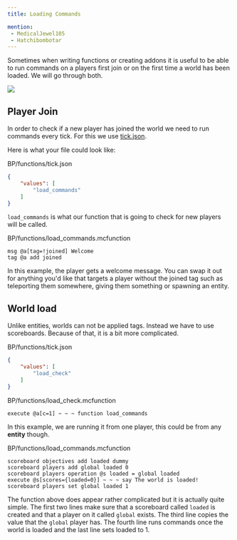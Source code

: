 ```yaml
---
title: Loading Commands

mention:
 - MedicalJewel105
 - Hatchibombotar
---
```


Sometimes when writing functions or creating addons it is useful to be able to run commands on a players first join or on the first time a world has been loaded. We will go through both.

![](/assets/images/commands/loading-commands/loading-commands-showcase.gif)

## Player Join
In order to check if a new player has joined the world we need to run commands every tick. For this we use [tick.json]((/commands/mcfunction.html#creating-tick-json)).

Here is what your file could look like: 

<CodeHeader>BP/functions/tick.json</CodeHeader>

```json
{
    "values": [
        "load_commands"
    ]
}
```
`load_commands` is what our function that is going to check for new players will be called.

<CodeHeader>BP/functions/load_commands.mcfunction</CodeHeader>

```
msg @a[tag=!joined] Welcome
tag @a add joined
```

In this example, the player gets a welcome message. You can swap it out for anything you'd like that targets a player without the joined tag such as teleporting them somewhere, giving them something or spawning an entity.

## World load
Unlike entities, worlds can not be applied tags. Instead we have to use scoreboards. Because of that, it is a bit more complicated.

<CodeHeader>BP/functions/tick.json</CodeHeader>

```json
{
    "values": [
        "load_check"
    ]
}
```

<CodeHeader>BP/functions/load_check.mcfunction</CodeHeader>

```
execute @a[c=1] ~ ~ ~ function load_commands
```

In this example, we are running it from one player, this could be from any **entity** though.

<CodeHeader>BP/functions/load_commands.mcfunction</CodeHeader>

```
scoreboard objectives add loaded dummy
scoreboard players add global loaded 0
scoreboard players operation @s loaded = global loaded
execute @s[scores={loaded=0}] ~ ~ ~ say The world is loaded!
scoreboard players set global loaded 1
```

The function above does appear rather complicated but it is actually quite simple. The first two lines make sure that a scoreboard called `loaded` is created and that a player on it called `global` exists. The third line copies the value that the `global` player has. The fourth line runs commands once the world is loaded and the last line sets loaded to 1.
